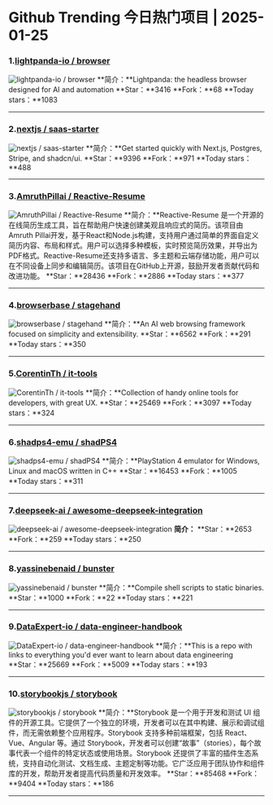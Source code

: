 # Github Trending 今日热门项目 | 2025-01-25
### 1.[lightpanda-io / browser](https://github.com/lightpanda-io/browser)

![lightpanda-io / browser](https://opengraph.githubassets.com/a7cabae7f155bb0e761bb52914ae35c9c0c3229add6e3e1b53cae326e57b519f/lightpanda-io/browser)
**简介：**Lightpanda: the headless browser designed for AI and automation
**Star：**3416
**Fork：**68
**Today stars：**1083

---

### 2.[nextjs / saas-starter](https://github.com/nextjs/saas-starter)

![nextjs / saas-starter](https://opengraph.githubassets.com/fe65a38f90582ad3495b7f02cebaecff16a5e1568ce5c0a88e3a421850f1be76/nextjs/saas-starter)
**简介：**Get started quickly with Next.js, Postgres, Stripe, and shadcn/ui.
**Star：**9396
**Fork：**971
**Today stars：**488

---

### 3.[AmruthPillai / Reactive-Resume](https://github.com/AmruthPillai/Reactive-Resume)

![AmruthPillai / Reactive-Resume](https://repository-images.githubusercontent.com/249995750/7d64eb6a-d1d4-4bb2-8f54-59b5505fc6dc)
**简介：**Reactive-Resume 是一个开源的在线简历生成工具，旨在帮助用户快速创建美观且响应式的简历。该项目由Amruth Pillai开发，基于React和Node.js构建，支持用户通过简单的界面自定义简历内容、布局和样式。用户可以选择多种模板，实时预览简历效果，并导出为PDF格式。Reactive-Resume还支持多语言、多主题和云端存储功能，用户可以在不同设备上同步和编辑简历。该项目在GitHub上开源，鼓励开发者贡献代码和改进功能。
**Star：**28436
**Fork：**2886
**Today stars：**377

---

### 4.[browserbase / stagehand](https://github.com/browserbase/stagehand)

![browserbase / stagehand](https://opengraph.githubassets.com/34573d280ddb4d44222e414b2ec7a1f9f6bc5087c58e928d0044e044155f8e5f/browserbase/stagehand)
**简介：**An AI web browsing framework focused on simplicity and extensibility.
**Star：**6562
**Fork：**291
**Today stars：**350

---

### 5.[CorentinTh / it-tools](https://github.com/CorentinTh/it-tools)

![CorentinTh / it-tools](https://opengraph.githubassets.com/62e14411f87e9b2990490ac4d51cd3b29e9305ca8526f2fc9ffa852a55215b0e/CorentinTh/it-tools)
**简介：**Collection of handy online tools for developers, with great UX.
**Star：**25469
**Fork：**3097
**Today stars：**324

---

### 6.[shadps4-emu / shadPS4](https://github.com/shadps4-emu/shadPS4)

![shadps4-emu / shadPS4](https://opengraph.githubassets.com/fe65a38f90582ad3495b7f02cebaecff16a5e1568ce5c0a88e3a421850f1be76/shadps4-emu/shadPS4)
**简介：**PlayStation 4 emulator for Windows, Linux and macOS written in C++
**Star：**16453
**Fork：**1005
**Today stars：**311

---

### 7.[deepseek-ai / awesome-deepseek-integration](https://github.com/deepseek-ai/awesome-deepseek-integration)

![deepseek-ai / awesome-deepseek-integration](https://opengraph.githubassets.com/efcecfb0b6d7b9df34a1ec6ca16315b0322420faf3aeb0c75a4f8a770dadcecd/deepseek-ai/awesome-deepseek-integration)
**简介：**
**Star：**2653
**Fork：**259
**Today stars：**250

---

### 8.[yassinebenaid / bunster](https://github.com/yassinebenaid/bunster)

![yassinebenaid / bunster](https://opengraph.githubassets.com/225989b8dda1a25f3cd2936d0de46eb999211fbbc6a1bdffd952d087640fa7be/yassinebenaid/bunster)
**简介：**Compile shell scripts to static binaries.
**Star：**1000
**Fork：**22
**Today stars：**221

---

### 9.[DataExpert-io / data-engineer-handbook](https://github.com/DataExpert-io/data-engineer-handbook)

![DataExpert-io / data-engineer-handbook](https://opengraph.githubassets.com/e0f63be193dc7c39ad43bb6dddf09998aa6221533c684fd83ec2bc3970f617f7/DataExpert-io/data-engineer-handbook)
**简介：**This is a repo with links to everything you'd ever want to learn about data engineering
**Star：**25669
**Fork：**5009
**Today stars：**193

---

### 10.[storybookjs / storybook](https://github.com/storybookjs/storybook)

![storybookjs / storybook](https://repository-images.githubusercontent.com/54173593/39e57000-a3fa-11e9-83c7-953827061607)
**简介：**Storybook 是一个用于开发和测试 UI 组件的开源工具。它提供了一个独立的环境，开发者可以在其中构建、展示和调试组件，而无需依赖整个应用程序。Storybook 支持多种前端框架，包括 React、Vue、Angular 等。通过 Storybook，开发者可以创建“故事”（stories），每个故事代表一个组件的特定状态或使用场景。Storybook 还提供了丰富的插件生态系统，支持自动化测试、文档生成、主题定制等功能。它广泛应用于团队协作和组件库的开发，帮助开发者提高代码质量和开发效率。
**Star：**85468
**Fork：**9404
**Today stars：**186

---

